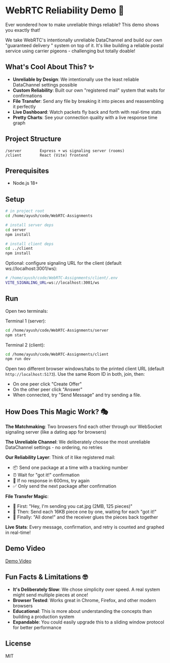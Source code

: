 # WebRTC Reliability Demo 🚀

Ever wondered how to make unreliable things reliable? This demo shows you exactly that!

We take WebRTC's intentionally unreliable DataChannel and build our own "guaranteed delivery " system on top of it. It's like building a reliable postal service using carrier pigeons - challenging but totally doable!

## What's Cool About This? ✨
- **Unreliable by Design**: We intentionally use the least reliable DataChannel settings possible
- **Custom Reliability**: Built our own "registered mail" system that waits for confirmations
- **File Transfer**: Send any file by breaking it into pieces and reassembling it perfectly
- **Live Dashboard**: Watch packets fly back and forth with real-time stats
- **Pretty Charts**: See your connection quality with a live response time graph

## Project Structure
```
/server        Express + ws signaling server (rooms)
/client        React (Vite) frontend
```

## Prerequisites
- Node.js 18+

## Setup
```bash
# in project root
cd /home/ayush/code/WebRTC-Assignments

# install server deps
cd server
npm install

# install client deps
cd ../client
npm install
```

Optional: configure signaling URL for the client (default ws://localhost:3001/ws):
```bash
# /home/ayush/code/WebRTC-Assignments/client/.env
VITE_SIGNALING_URL=ws://localhost:3001/ws
```

## Run
Open two terminals:

Terminal 1 (server):
```bash
cd /home/ayush/code/WebRTC-Assignments/server
npm start
```

Terminal 2 (client):
```bash
cd /home/ayush/code/WebRTC-Assignments/client
npm run dev
```

Open two different browser windows/tabs to the printed client URL (default `http://localhost:5173`). Use the same Room ID in both, join, then:
- On one peer click "Create Offer"
- On the other peer click "Answer"
- When connected, try "Send Message" and try sending a file.

## How Does This Magic Work? 🎭

**The Matchmaking**: Two browsers find each other through our WebSocket signaling server (like a dating app for browsers)

**The Unreliable Channel**: We deliberately choose the most unreliable DataChannel settings - no ordering, no retries

**Our Reliability Layer**: Think of it like registered mail:
- 📦 Send one package at a time with a tracking number
- ⏰ Wait for "got it!" confirmation
- 🔄 If no response in 600ms, try again
- ✅ Only send the next package after confirmation

**File Transfer Magic**:
- 📄 First: "Hey, I'm sending you cat.jpg (2MB, 125 pieces)"
- 🧩 Then: Send each 16KB piece one by one, waiting for each "got it!"
- 🎉 Finally: "All done!" and the receiver glues the pieces back together

**Live Stats**: Every message, confirmation, and retry is counted and graphed in real-time!

## Demo Video
[Demo Video](https://drive.google.com/file/d/11b_Gff3OQsYgJQSUJ39W7zOYyyoNLisO/view?usp=sharing)

## Fun Facts & Limitations 🤓
- **It's Deliberately Slow**: We chose simplicity over speed. A real system might send multiple pieces at once!
- **Browser Tested**: Works great in Chrome, Firefox, and other modern browsers
- **Educational**: This is more about understanding the concepts than building a production system
- **Expandable**: You could easily upgrade this to a sliding window protocol for better performance

## License
MIT
